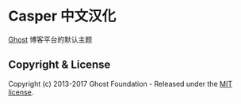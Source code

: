# Casper 中文汉化
[Ghost](http://github.com/tryghost/ghost/) 博客平台的默认主题

## Copyright & License

Copyright (c) 2013-2017 Ghost Foundation - Released under the [MIT license](LICENSE).

